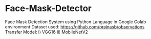 # Face-Mask-Detector
Face Mask Detection System using Python Language in Google Colab environment
Dataset used: https://github.com/prajnasb/observations 
Transfer Model: i) VGG16  ii) MobileNetV2
